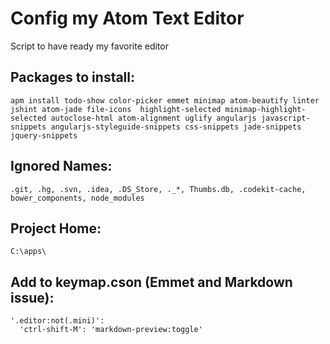 # Config my Atom Text Editor
Script to have ready my favorite editor

## Packages to install:
	apm install todo-show color-picker emmet minimap atom-beautify linter jshint atom-jade file-icons  highlight-selected minimap-highlight-selected autoclose-html atom-alignment uglify angularjs javascript-snippets angularjs-styleguide-snippets css-snippets jade-snippets jquery-snippets

## Ignored Names:
	.git, .hg, .svn, .idea, .DS_Store, ._*, Thumbs.db, .codekit-cache, bower_components, node_modules	

## Project Home:
	C:\apps\

## Add to keymap.cson (Emmet and Markdown issue):
	'.editor:not(.mini)':
	  'ctrl-shift-M': 'markdown-preview:toggle'
